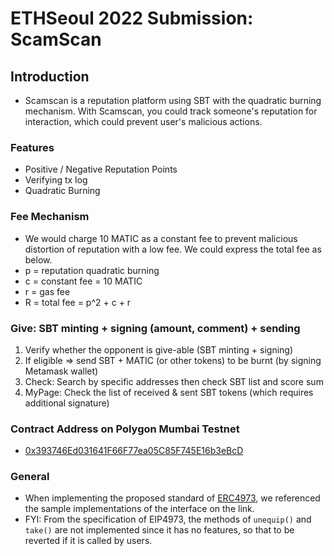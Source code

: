 # ETHSeoul 2022 Submission: ScamScan
## Introduction
* Scamscan is a reputation platform using SBT with the quadratic burning mechanism. With Scamscan, you could track someone's reputation for interaction, which could prevent user's malicious actions.
### Features
* Positive / Negative Reputation Points
* Verifying tx log
* Quadratic Burning
### Fee Mechanism
* We would charge 10 MATIC as a constant fee to prevent malicious distortion of reputation with a low fee. We could express the total fee as below.
* p = reputation quadratic burning
* c = constant fee = 10 MATIC 
* r = gas fee
* R = total fee = p^2 + c + r
### Give: SBT minting + signing (amount, comment) + sending
1. Verify whether the opponent is give-able (SBT minting + signing)
2. If eligible => send SBT + MATIC (or other tokens) to be burnt (by signing Metamask wallet)
3. Check: Search by specific addresses then check SBT list and score sum
4. MyPage: Check the list of received & sent SBT tokens (which requires additional signature)
### Contract Address on Polygon Mumbai Testnet
* [0x393746Ed031641F66F77ea05C85F745E16b3eBcD](https://polygonscan.com/address/0x393746Ed031641F66F77ea05C85F745E16b3eBcD)
### General
* When implementing the proposed standard of [ERC4973](https://eips.ethereum.org/EIPS/eip-4973), we referenced the sample implementations of the interface on the link.
* FYI: From the specification of EIP4973, the methods of `unequip()` and `take()` are not implemented since it has no features, so that to be reverted if it is called by users.
